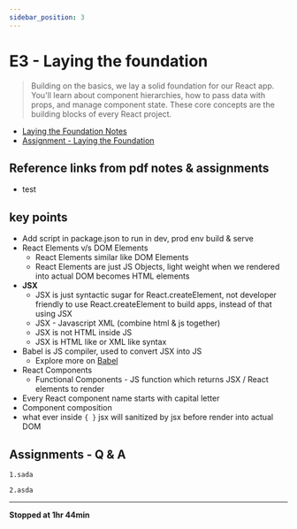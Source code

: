 ```yaml
---
sidebar_position: 3
---
```


# E3 - Laying the foundation

> Building on the basics, we lay a solid foundation for our React app. You'll learn about component hierarchies, how to pass data with props, and manage component state. These core concepts are the building blocks of every React project.

- [Laying the Foundation Notes](https://github.com/pravn27/reactjs-tech-doc/blob/master/docs/reactjs-course-tutorials/namaste-reactjs-course/readerDoc/E3-Laying-the-Foundation/E3-Foundation.pdf)
- [Assignment - Laying the Foundation ](https://github.com/pravn27/reactjs-tech-doc/blob/master/docs/reactjs-course-tutorials/namaste-reactjs-course/readerDoc/E3-Laying-the-Foundation/Assignment-Foundation.pdf)

## Reference links from pdf notes & assignments

- test

## key points

- Add script in package.json to run in dev, prod env build & serve
- React Elements v/s DOM Elements
  - React Elements similar like DOM Elements
  - React Elements are just JS Objects, light weight when we rendered into actual DOM becomes HTML elements
- **JSX**
  - JSX is just syntactic sugar for React.createElement, not developer friendly to use React.createElement to build apps, instead of that using JSX
  - JSX - Javascript XML (combine html & js together)
  - JSX is not HTML inside JS
  - JSX is HTML like or XML like syntax
- Babel is JS compiler, used to convert JSX into JS
  - Explore more on [Babel](https://babeljs.io/)
- React Components
  - Functional Components - JS function which returns JSX / React elements to render
- Every React component name starts with capital letter
- Component composition
- what ever inside `{ }` jsx will sanitized by jsx before render into actual DOM

## Assignments - Q & A

    1.sada

    2.asda

---

**Stopped at 1hr 44min**
